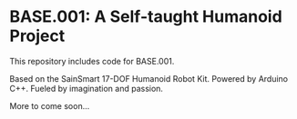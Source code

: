 # BASE.001: A Self-taught Humanoid Project

This repository includes code for BASE.001.

Based on the SainSmart 17-DOF Humanoid Robot Kit. Powered by Arduino C++. Fueled by imagination and passion.

More to come soon...
